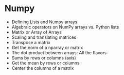 # Numpy

* Defining Lists and Numpy arrays
* Algebraic operators on NumPy arrays vs. Python lists
* Matrix or Array of Arrays
* Scaling and translating matrices
* Transpose a matrix
* Get the norm of a nparray or matrix
* The dot product between arrays: All the flavors
* Sums by rows or columns \(axis\)
* Get the mean by rows or columns
* Center the columns of a matrix

